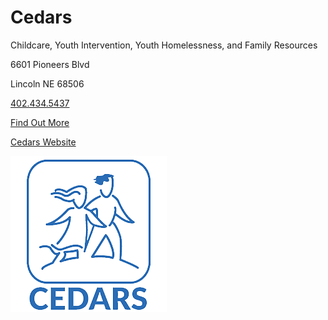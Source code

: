 # Cedars

Childcare, Youth Intervention, Youth Homelessness, and Family Resources 

6601 Pioneers Blvd 

Lincoln NE 68506

[402.434.5437](tel:4024345437)

[Find Out More](?tab=modules&module=extra-resources/Cedars-Extra-Info.md)

[Cedars Website](http://www.cedars-kids.org)

![picture](./markdown/resources/images/cedars.jpg)
